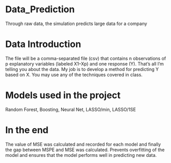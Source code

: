 # Data_Prediction
Through raw data, the simulation predicts large data for a company

# Data Introduction
The file will be a comma-separated file (csv) that contains n observations of p explanatory variables (labeled X1–Xp) and one response (Y). That’s all I’m telling you about the data.
My job is to develop a method for predicting Y based on X. You may use any of the techniques covered in class.

# Models used in the project
Random Forest, Boosting, Neural Net, LASSO/min, LASSO/1SE

# In the end
The value of MSE was calculated and recorded for each model and finally the gap between MSPE and MSE was calculated. Prevents overfitting of the model and ensures that the model performs well in predicting new data.
